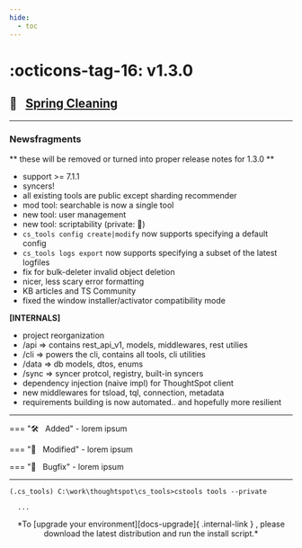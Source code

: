 ```yaml
---
hide:
  - toc
---
```


# :octicons-tag-16: v1.3.0
## :broom: &nbsp; [Spring Cleaning][gh-release]

---

### Newsfragments
** these will be removed or turned into proper release notes for 1.3.0 **

- support >= 7.1.1
- syncers!
- all existing tools are public except sharding recommender
- mod tool: searchable is now a single tool
- new tool: user management
- new tool: scriptability (private: 🔐)
- `cs_tools config create|modify` now supports specifying a default config
- `cs_tools logs export` now supports specifying a subset of the latest logfiles
- fix for bulk-deleter invalid object deletion
- nicer, less scary error formatting
- KB articles and TS Community
- fixed the window installer/activator compatibility mode

__[INTERNALS]__
- project reorganization
- /api  => contains rest_api_v1, models, middlewares, rest utilies
- /cli  => powers the cli, contains all tools, cli utilities
- /data => db models, dtos, enums
- /sync => syncer protcol, registry, built-in syncers
- dependency injection (naive impl) for ThoughtSpot client
- new middlewares for tsload, tql, connection, metadata
- requirements building is now automated.. and hopefully more resilient

---

=== ":hammer_and_wrench: &nbsp; Added"
    - lorem ipsum

=== ":wrench: &nbsp; Modified"
    - lorem ipsum

=== ":bug: &nbsp; Bugfix"
    - lorem ipsum

---

```console
(.cs_tools) C:\work\thoughtspot\cs_tools>cstools tools --private

  ...
```

<center>*To [upgrade your environment][docs-upgrade]{ .internal-link } , please download
the latest distribution and run the install script.*</center>

[gh]: https://github.com/thoughtspot/cs_tools
[gh-release]: https://github.com/thoughtspot/cs_tools/releases/tag/v1.3.0
